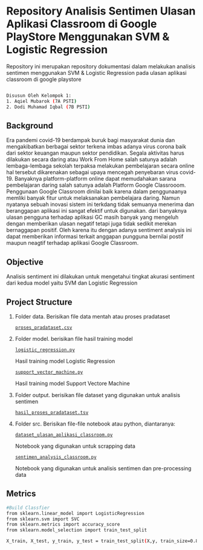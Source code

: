 # Repository Analisis Sentimen Ulasan Aplikasi Classroom di Google PlayStore Menggunakan SVM & Logistic Regression
Repository ini merupakan repository dokumentasi dalam melakukan analisis sentimen menggunakan SVM & Logistic Regression pada ulasan aplikasi classroom di google playstore
```bash 

Disusun Oleh Kelompok 1: 
1. Aqiel Mubarok (7A PSTI)
2. Dodi Muhamad Iqbal (7B PSTI)
```
## Background
Era pandemi covid-19 berdampak buruk bagi masyarakat dunia dan mengakibatkan  berbagai sektor terkena imbas adanya virus corona baik dari sektor keuangan maupun sektor pendidikan. Segala aktivitas harus dilakukan secara daring atau Work From Home salah satunya adalah lembaga-lembaga sekolah terpaksa melakukan pembelajaran secara online hal tersebut dikarenakan sebagai upaya mencegah penyebaran virus covid-19. Banyaknya platform-platform online dapat memudahakan sarana pembelajaran daring salah satunya adalah Platform Google Classrooom. Penggunaan Google Classroom dinilai baik karena dalam penggunaanya memliki banyak fitur untuk melaksanakan pembelajara daring. Namun nyatanya sebuah inovasi sistem ini terkdang tidak semuanya menerima dan beranggapan aplikasi ini sangat efektif untuk digunakan. dari banyaknya ulasan pengguna terhadap aplikasi GC masih banyak yang mengeluh dengan memberikan ulasan negatif tetapi juga tidak sedikit merekan bernaggapan positif. Oleh karena itu dengan adanya sentiment analysis ini dapat memberikan informasi terkait anggapan pungguna bernilai postif maupun neagtif terhadap aplikasi Google Classroom.

## Objective
Analisis sentiment ini dilakukan untuk mengetahui tingkat akurasi sentiment dari kedua model yaitu SVM dan Logistic Regression

## Project Structure
1. Folder data. Berisikan file data mentah atau proses pradataset

   [`proses_pradataset.csv`](./data/proses_pradataset.csv)
  
2. Folder model. berisikan file hasil training model

   [`logistic_regression.py`](./model/logistic_regression.py)
   
   Hasil training model Logistic Regression
   
   [`support_vector_machine.py`](./model/support_vector_machine.py)
   
   Hasil training model Support Vectore Machine
   
3. Folder output. berisikan file dataset yang digunakan untuk analisis sentimen

   [`hasil_proses_pradataset.tsv`](./output/hasil_proses_pradataset.tsv)
   
4. Folder src. Berisikan file-file notebook atau python, diantaranya:

   [`dataset_ulasan_aplikasi_classroom.py`](./src/dataset_ulasan_aplikasi_classroom.py)

   Notebook yang digunakan untuk scrapping data
   
   [`sentimen_analysis_classroom.py`](./src/sentimen_analysis_classroom.py)

   Notebook yang digunakan untuk analisis sentimen dan pre-processing data
   
## Metrics
```bash 
#Build Classfier
from sklearn.linear_model import LogisticRegression
from sklearn.svm import SVC
from sklearn.metrics import accuracy_score
from sklearn.model_selection import train_test_split

X_train, X_test, y_train, y_test = train_test_split(X,y, train_size=0.80)
```
